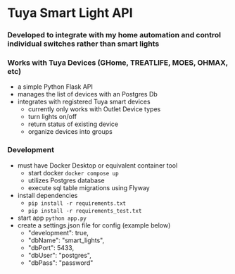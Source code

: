 # Tuya Smart Light API

### Developed to integrate with my home automation and control individual switches rather than smart lights
### Works with Tuya Devices (GHome, TREATLIFE, MOES, OHMAX, etc)

- a simple Python Flask API 
- manages the list of devices with an Postgres Db
- integrates with registered Tuya smart devices
  - currently only works with Outlet Device types
  - turn lights on/off
  - return status of existing device
  - organize devices into groups



### Development
- must have Docker Desktop or equivalent container tool
  - start docker ```docker compose up```
  - utilizes Postgres database
  - execute sql table migrations using Flyway
- install dependencies
  - ```pip install -r requirements.txt```
  - ```pip install -r requirements_test.txt```
- start app ```python app.py```
- create a settings.json file for config (example below)
  - "development": true,
  - "dbName": "smart_lights",
  - "dbPort": 5433,
  - "dbUser": "postgres",
  - "dbPass": "password"
